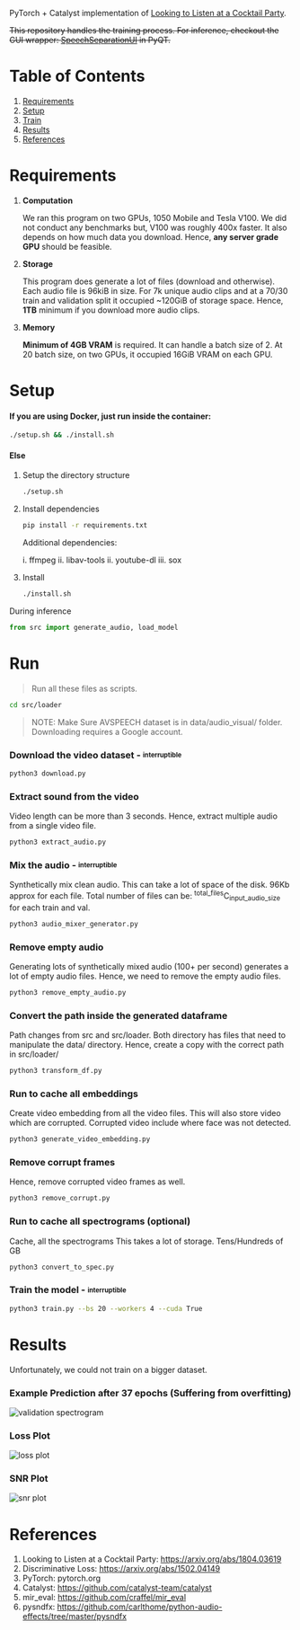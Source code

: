 PyTorch + Catalyst implementation of [Looking to Listen at a Cocktail Party](https://arxiv.org/abs/1804.03619).

<del>This repository handles the training process. For inference, checkout the GUI wrapper: [SpeechSeparationUI](https://github.com/RajKhandor/SpeechSeparationUI) in PyQT.</del>

# Table of Contents
1. [Requirements](#requirements)
2. [Setup](#setup)
3. [Train](#train)
4. [Results](#results)
5. [References](#references)

# Requirements

1. **Computation**

    We ran this program on two GPUs, 1050 Mobile and Tesla V100. We did not conduct any benchmarks but, V100 was roughly 400x faster. It also depends on how much data you download. Hence, **any server grade GPU** should be feasible.

2. **Storage**

    This program does generate a lot of files (download and otherwise). Each audio file is 96kiB in size. For 7k unique audio clips and at a 70/30 train and validation split it occupied  ~120GiB of storage space. Hence, **1TB** minimum if you download more audio clips.
3. **Memory**

    **Minimum of 4GB VRAM** is required. It can handle a batch size of 2.
    At 20 batch size, on two GPUs, it occupied 16GiB VRAM on each GPU. 

# Setup

#### If you are using Docker, just run inside the container:
```bash
./setup.sh && ./install.sh
```

#### Else

1. Setup the directory structure
    ```bash
    ./setup.sh
    ```

2. Install dependencies
    ```bash
    pip install -r requirements.txt
    ```
    Additional dependencies:

    i. ffmpeg
    ii. libav-tools
    ii. youtube-dl
    iii. sox

3. Install
    ```bash
    ./install.sh
    ```
        
During inference
```python
from src import generate_audio, load_model
```

# Run

> Run all these files as scripts.
```bash
cd src/loader
```

> NOTE: Make Sure AVSPEECH dataset is in data/audio\_visual/ folder. Downloading requires a Google account.

### Download the video dataset - <sub><sup>interruptible</sup></sub>


```bash
python3 download.py
```

### Extract sound from the video

Video length can be more than 3 seconds. Hence, extract multiple audio from a single video file.
```bash
python3 extract_audio.py
```

### Mix the audio - <sub><sup>interruptible</sup></sub>

Synthetically mix clean audio. This can take a lot of space of the disk. 96Kb approx for each file.
Total number of files can be: <sup>total_files</sup>C<sub>input_audio_size </sub> for each train and val.
```bash
python3 audio_mixer_generator.py
```

### Remove empty audio

Generating lots of synthetically mixed audio (100+ per second) generates a lot of empty audio files.
Hence, we need to remove the empty audio files.
```bash
python3 remove_empty_audio.py
```

### Convert the path inside the generated dataframe

Path changes from src and src/loader. Both directory has files that need to manipulate
the data/ directory. Hence, create a copy with the correct path in src/loader/
```bash
python3 transform_df.py
```

### Run to cache all embeddings

Create video embedding from all the video files. This will also store video which 
are corrupted. Corrupted video include where face was not detected.
```bash
python3 generate_video_embedding.py
```

### Remove corrupt frames

Hence, remove corrupted video frames as well.
```bash
python3 remove_corrupt.py
```

### Run to cache all spectrograms (optional)

Cache, all the spectrograms
This takes a lot of storage. Tens/Hundreds of GB
```bash
python3 convert_to_spec.py
```

### Train the model - <sub><sup>interruptible</sup></sub>

```bash
python3 train.py --bs 20 --workers 4 --cuda True
```

# Results

Unfortunately, we could not train on a bigger dataset.

### Example Prediction after 37 epochs (Suffering from overfitting)
![validation spectrogram](data/images/validation_example.png "Validation Spectrogram")

### Loss Plot
![loss plot](data/images/loss_plot.png "Loss Plot")

### SNR Plot
![snr plot](data/images/snr_plot.png "SNR Plot")

# References

1. Looking to Listen at a Cocktail Party: https://arxiv.org/abs/1804.03619
2. Discriminative Loss: https://arxiv.org/abs/1502.04149
3. PyTorch: pytorch.org
4. Catalyst: https://github.com/catalyst-team/catalyst
5. mir_eval: https://github.com/craffel/mir_eval
6. pysndfx: https://github.com/carlthome/python-audio-effects/tree/master/pysndfx
